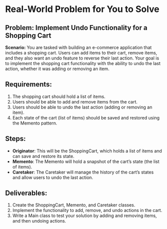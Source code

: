 # **Real-World Problem for You to Solve**

## **Problem: Implement Undo Functionality for a Shopping Cart**

**Scenario:**
You are tasked with building an e-commerce application that includes a shopping cart. Users can add items to their cart, remove items, and they also want an undo feature to reverse their last action. Your goal is to implement the shopping cart functionality with the ability to undo the last action, whether it was adding or removing an item.

## **Requirements:**

1. The shopping cart should hold a list of items.
2. Users should be able to add and remove items from the cart.
3. Users should be able to undo the last action (adding or removing an item).
4. Each state of the cart (list of items) should be saved and restored using the Memento pattern.

## **Steps:**

- **Originator**: This will be the ShoppingCart, which holds a list of items and can save and restore its state.
- **Memento**: The Memento will hold a snapshot of the cart’s state (the list of items).
- **Caretaker**: The Caretaker will manage the history of the cart’s states and allow users to undo the last action.

## **Deliverables:**

1. Create the ShoppingCart, Memento, and Caretaker classes.
2. Implement the functionality to add, remove, and undo actions in the cart.
3. Write a Main class to test your solution by adding and removing items, and then undoing actions.